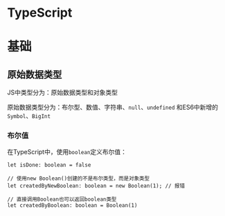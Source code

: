 # TypeScript

# 基础

## 原始数据类型

JS中类型分为：原始数据类型和对象类型

原始数据类型分为：布尔型、数值、字符串、`null`、`undefined` 和ES6中新增的`Symbol`、`BigInt`

### 布尔值

在TypeScript中，使用`boolean`定义布尔值：

```tsx
let isDone: boolean = false

// 使用new Boolean()创建的不是布尔类型，而是对象类型
let createdByNewBoolean: boolean = new Boolean(1); // 报错 

// 直接调用Boolean也可以返回boolean类型
let createdByBoolean: boolean = Boolean(1)
```